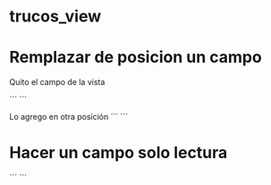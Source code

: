 # trucos_view

# Remplazar de posicion un campo

Quito el campo de la vista

´´´
<field name="campo" position="replace"/>
´´´

Lo agrego en otra posición
´´´
<field name="otro_campo" position="after">
<field name="campo"/>
</field>
´´´

# Hacer un campo solo lectura
´´´
<field name="street" position="replace">
    <field name="street" required="1"/>
</field>
´´´







